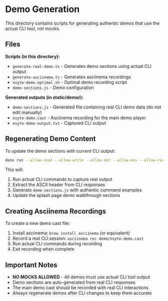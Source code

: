 # Demo Generation

This directory contains scripts for generating authentic demos that use the actual CLI tool, not mocks.

## Files

**Scripts (in this directory):**
- `generate-real-demo.ts` - Generates demo sections using actual CLI output
- `generate-asciinema.ts` - Generates asciinema recordings
- `nsyte-demo-optimal.sh` - Optimal demo recording script
- `demo-sections.js` - Demo configuration

**Generated outputs (in static/demo/):**
- `demo-sections.js` - Generated file containing real CLI demo data (do not edit manually)
- `nsyte-demo.cast` - Asciinema recording for the main demo player
- `nsyte-demo-output.txt` - Captured CLI output

## Regenerating Demo Content

To update the demo sections with current CLI output:

```bash
deno run --allow-read --allow-write --allow-net --allow-env --allow-run scripts/demo/generate-real-demo.ts
```

This will:
1. Run actual CLI commands to capture real output
2. Extract the ASCII header from CLI responses  
3. Generate `demo-sections.js` with authentic command examples
4. Update the splash page demo walkthrough sections

## Creating Asciinema Recordings

To create a new demo cast file:

1. Install asciinema: `brew install asciinema` (or equivalent)
2. Record a real CLI session: `asciinema rec demo/nsyte-demo.cast`
3. Run actual CLI commands during recording
4. Exit recording when complete

## Important Notes

- **NO MOCKS ALLOWED** - All demos must use actual CLI tool output
- Demo sections are auto-generated from real CLI responses
- The main demo cast should be recorded with real CLI interactions
- Always regenerate demos after CLI changes to keep them accurate